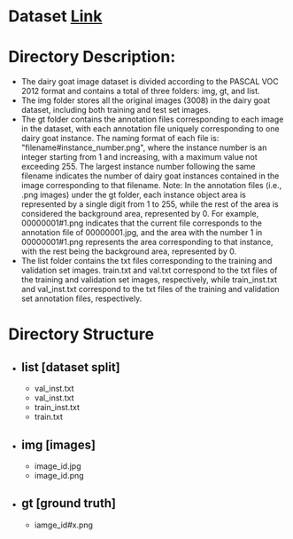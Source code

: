 # Dataset [Link]()
# Directory Description:
- The dairy goat image dataset is divided according to the PASCAL VOC 2012 format and contains a total of three folders: img, gt, and list.
- The img folder stores all the original images (3008) in the dairy goat dataset, including both training and test set images.
- The gt folder contains the annotation files corresponding to each image in the dataset, with each annotation file uniquely corresponding to one dairy goat instance. The naming format of each file is: "filename#instance_number.png", where the instance number is an integer starting from 1 and increasing, with a maximum value not exceeding 255. The largest instance number following the same filename indicates the number of dairy goat instances contained in the image corresponding to that filename. Note: In the annotation files (i.e., .png images) under the gt folder, each instance object area is represented by a single digit from 1 to 255, while the rest of the area is considered the background area, represented by 0. For example, 00000001#1.png indicates that the current file corresponds to the annotation file of 00000001.jpg, and the area with the number 1 in 00000001#1.png represents the area corresponding to that instance, with the rest being the background area, represented by 0.
- The list folder contains the txt files corresponding to the training and validation set images. train.txt and val.txt correspond to the txt files of the training and validation set images, respectively, while train_inst.txt and val_inst.txt correspond to the txt files of the training and validation set annotation files, respectively.
# Directory Structure
- ## list [dataset split]
  - val_inst.txt
  - val_inst.txt
  - train_inst.txt
  - train.txt
- ## img [images]
  - image_id.jpg
  - image_id.png
- ## gt [ground truth]
  - iamge_id#x.png  
  
